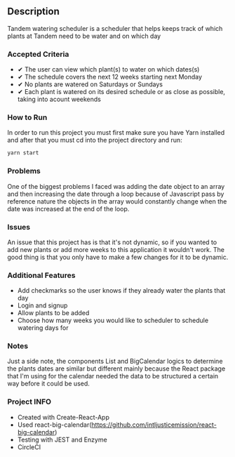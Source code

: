 ## Description

Tandem watering scheduler is a scheduler that helps keeps track of which plants at Tandem need to be water and on which day

### Accepted Criteria

- &#x2714; The user can view which plant(s) to water on which dates(s)
- &#x2714; The schedule covers the next 12 weeks starting next Monday
- &#x2714; No plants are watered on Saturdays or Sundays
- &#x2714; Each plant is watered on its desired schedule or as close as possible, taking into acount weekends

### How to Run

In order to run this project you must first make sure you have Yarn installed and after that you must cd into the project directory and run:

```js
yarn start
```

### Problems

One of the biggest problems I faced was adding the date object to an array and then increasing the date through a loop because of Javascript pass by reference nature the objects in the array would constantly change when the date was increased at the end of the loop.

### Issues

An issue that this project has is that it's not dynamic, so if you wanted to add new plants or add more weeks to this application it wouldn't work. The good thing is that you only have to make a few changes for it to be dynamic.

### Additional Features

- Add checkmarks so the user knows if they already water the plants that day
- Login and signup
- Allow plants to be added
- Choose how many weeks you would like to scheduler to schedule watering days for

### Notes

Just a side note, the components List and BigCalendar logics to determine the plants dates are similar but different mainly because the React package that I'm using for the calendar needed the data to be structured a certain way before it could be used.

### Project INFO

- Created with Create-React-App
- Used react-big-calendar(https://github.com/intljusticemission/react-big-calendar)
- Testing with JEST and Enzyme
- CircleCI

